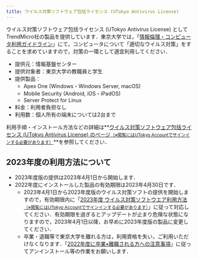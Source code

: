 ```yaml
---
title: ウイルス対策ソフトウェア包括ライセンス (UTokyo Antivirus License)
---
```


ウイルス対策ソフトウェア包括ライセンス (UTokyo Antivirus License) としてTrendMicro社の製品を提供しています．東京大学では，「[情報倫理・コンピュータ利用ガイドライン](https://www.u-tokyo.ac.jp/adm/cie/ja/index.html)」にて，コンピュータについて「適切なウイルス対策」をすることを求めていますので，対策の一環として適宜利用してください．

* 提供元：情報基盤センター
* 提供対象者：東京大学の教職員と学生
* 提供製品：
  * Apex One (Windows・Windows Server, macOS)
  * Mobile Security (Android, iOS・iPadOS)
  * Server Protect for Linux
* 料金：利用者負担なし
* 利用数：個人所有の端末については2台まで

利用手順・インストール方法などの詳細は**[ウイルス対策ソフトウェア包括ライセンス (UTokyo Antivirus License) のページ<small>（※閲覧にはUTokyo Accountでサインインする必要があります）</small>](https://univtokyo.sharepoint.com/sites/antivirus/SitePages/Home.aspx)**を参照してください．

## 2023年度の利用方法について

- 2023年度版の提供は2023年4月1日から開始します．
- 2022年度にインストールした製品の有効期限は2023年4月30日です．
    - 2023年4月1日から2023年度版のウイルス対策ソフトの提供を開始しますので，有効期限内に「[2023年度 ウイルス対策ソフトウエア利用方法<small>（※閲覧にはUTokyo Accountでサインインする必要があります）</small>](https://univtokyo.sharepoint.com/sites/antivirus/SitePages/2023%E5%B9%B4%E5%BA%A6%E3%82%A6%E3%82%A4%E3%83%AB%E3%82%B9%E5%AF%BE%E7%AD%96%E3%82%BD%E3%83%95%E3%83%88%E3%82%A6%E3%82%A8%E3%82%A2%E5%88%A9%E7%94%A8%E6%96%B9%E6%B3%95.aspx)」に従って対応してください．有効期限を過ぎるとアップデートが止まり危険な状態になりますので，2023年4月1日以降，お早めに2023年度版の製品に変更してください．
    - 卒業・退職等で東京大学を離れる方は，利用資格を失い，ご利用いただけなくなります．「[2022年度に卒業•離職される方への注意事項](https://www.nc.u-tokyo.ac.jp/antivirus20230227)」に従ってアンインストール等の作業をお願いします．
